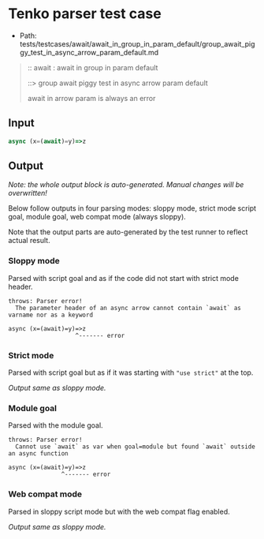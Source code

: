 # Tenko parser test case

- Path: tests/testcases/await/await_in_group_in_param_default/group_await_piggy_test_in_async_arrow_param_default.md

> :: await : await in group in param default
>
> ::> group await piggy test in async arrow param default
>
> await in arrow param is always an error

## Input

`````js
async (x=(await)=y)=>z
`````

## Output

_Note: the whole output block is auto-generated. Manual changes will be overwritten!_

Below follow outputs in four parsing modes: sloppy mode, strict mode script goal, module goal, web compat mode (always sloppy).

Note that the output parts are auto-generated by the test runner to reflect actual result.

### Sloppy mode

Parsed with script goal and as if the code did not start with strict mode header.

`````
throws: Parser error!
  The parameter header of an async arrow cannot contain `await` as varname nor as a keyword

async (x=(await)=y)=>z
                   ^------- error
`````

### Strict mode

Parsed with script goal but as if it was starting with `"use strict"` at the top.

_Output same as sloppy mode._

### Module goal

Parsed with the module goal.

`````
throws: Parser error!
  Cannot use `await` as var when goal=module but found `await` outside an async function

async (x=(await)=y)=>z
               ^------- error
`````


### Web compat mode

Parsed in sloppy script mode but with the web compat flag enabled.

_Output same as sloppy mode._
